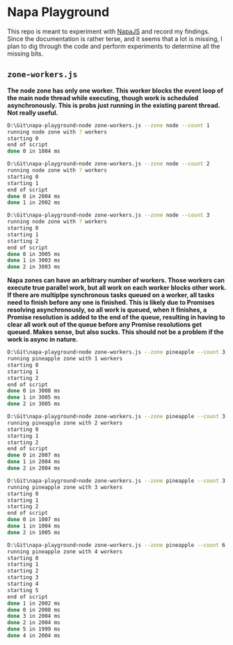 # Napa Playground

This repo is meant to experiment with [NapaJS](https://github.com/Microsoft/napajs) and record my findings. Since the documentation is rather terse, and it seems that a lot is missing, I plan to dig through the code and perform experiments to determine all the missing bits.

## `zone-workers.js`

**The node zone has only one worker. This worker blocks the event loop of the main node thread while executing, though work is scheduled asynchronously. This is probs just running in the existing parent thread. Not really useful.**

```bash
D:\Git\napa-playground>node zone-workers.js --zone node --count 1
running node zone with ? workers
starting 0
end of script
done 0 in 1004 ms

D:\Git\napa-playground>node zone-workers.js --zone node --count 2
running node zone with ? workers
starting 0
starting 1
end of script
done 0 in 2004 ms
done 1 in 2002 ms

D:\Git\napa-playground>node zone-workers.js --zone node --count 3
running node zone with ? workers
starting 0
starting 1
starting 2
end of script
done 0 in 3005 ms
done 1 in 3003 ms
done 2 in 3003 ms
```

**Napa zones can have an arbitrary number of workers. Those workers can execute true parallel work, but all work on each worker blocks other work. If there are multiplpe synchronous tasks queued on a worker, all tasks need to finish before any one is finished. This is likely due to Promises resolving asynchronously, so all work is queued, when it finishes, a Promise resolution is added to the end of the queue, resulting in having to clear all work out of the queue before any Promise resolutions get queued. Makes sense, but also sucks. This should not be a problem if the work is async in nature.**

```bash
D:\Git\napa-playground>node zone-workers.js --zone pineapple --count 3 --workers 1
running pineapple zone with 1 workers
starting 0
starting 1
starting 2
end of script
done 0 in 3008 ms
done 1 in 3005 ms
done 2 in 3005 ms

D:\Git\napa-playground>node zone-workers.js --zone pineapple --count 3 --workers 2
running pineapple zone with 2 workers
starting 0
starting 1
starting 2
end of script
done 0 in 2007 ms
done 1 in 2004 ms
done 2 in 2004 ms

D:\Git\napa-playground>node zone-workers.js --zone pineapple --count 3 --workers 3
running pineapple zone with 3 workers
starting 0
starting 1
starting 2
end of script
done 0 in 1007 ms
done 1 in 1004 ms
done 2 in 1005 ms

D:\Git\napa-playground>node zone-workers.js --zone pineapple --count 6 --workers 4
running pineapple zone with 4 workers
starting 0
starting 1
starting 2
starting 3
starting 4
starting 5
end of script
done 1 in 2002 ms
done 0 in 2008 ms
done 3 in 2004 ms
done 2 in 2004 ms
done 5 in 1999 ms
done 4 in 2004 ms
```
